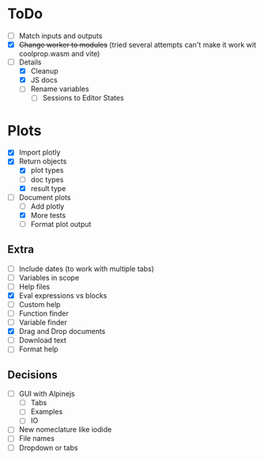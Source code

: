
ToDo
====
- [ ] Match inputs and outputs
- [x] ~~Change worker to modules~~ (tried several attempts can't make it work wit coolprop.wasm and vite)
- [ ] Details
  - [x] Cleanup
  - [x] JS docs
  - [ ] Rename variables
    - [ ] Sessions to Editor States

# Plots
- [x] Import plotly
- [x] Return objects
  - [x] plot types
  - [ ] doc types
  - [x] result type
- [ ] Document plots
  - [ ] Add plotly
  - [x] More tests
  - [ ] Format plot output
  
## Extra 
- [ ] Include dates (to work with multiple tabs) 
- [ ] Variables in scope
- [ ] Help files
- [x] Eval expressions vs blocks
- [ ] Custom help
- [ ] Function finder
- [ ] Variable finder
- [x] Drag and Drop documents
- [ ] Download text
- [ ] Format help

## Decisions
- [ ] GUI with Alpinejs
  - [ ] Tabs
  - [ ] Examples
  - [ ] IO
- [ ] New nomeclature like iodide
- [ ] File names
- [ ] Dropdown or tabs

